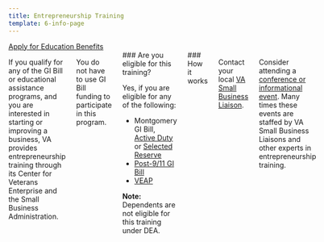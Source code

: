 ```yaml
---
title: Entrepreneurship Training
template: 6-info-page
---
```


<div class="main" role="main" markdown="0">

<div class="va-action-bar--header">
  <div class="row">
    <div class="small-12 columns">
      <a class="usa-button-primary va-button-primary" href="/education/apply-for-education-benefits/">Apply for Education Benefits</a>
    </div>
  </div>
</div>

<div class="section one" markdown="0">
<div class="primary" markdown="0">
<div class="row" markdown="0">
<div class="small-12 columns usa-content" markdown="1">

If you qualify for any of the GI Bill or educational assistance programs, and you are interested in starting or improving a business, VA provides entrepreneurship training through its Center for Veterans Enterprise and the Small Business Administration.

You do not have to use GI Bill funding to participate in this program. 

<div class="call-out" markdown="1">
### Are you eligible for this training?

Yes, if you are eligible for any of the following:

- Montgomery GI Bill, [Active Duty](/education/gi-bill/montgomery-active-duty) or [Selected Reserve](/education/gi-bill/montgomery-selected-reserve)
- [Post-9/11 GI Bill](/education/gi-bill/post-9-11)
- [VEAP](/education/other-educational-assistance-programs/veap)

**Note:** Dependents are not eligible for this training under DEA.

</div>

<div class="small-12 columns usa-content" markdown="1">
### How it works

Contact your local [VA Small Business Liaison](http://www.va.gov/osdbu/about/contacts.asp). 

Consider attending a [conference or informational event](http://www.va.gov/osdbu/library/events.asp). Many times these events are staffed by VA Small Business Liaisons and other experts in entrepreneurship training. 

</div>
</div>
</div>


</div>

